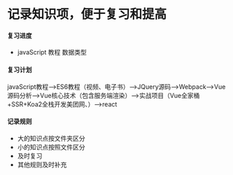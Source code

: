 # 记录知识项，便于复习和提高

#### 复习进度
* javaScript 教程  数据类型


#### 复习计划
javaScript教程——>ES6教程（视频、电子书）——>JQuery源码——>Webpack——>Vue源码分析——>Vue核心技术（包含服务端渲染）——>实战项目（Vue全家桶+SSR+Koa2全栈开发美团网、）——>react
#### 记录规则

* 大的知识点按文件夹区分
* 小的知识点按照文件区分
* 及时复习
* 其他规则及时补充



